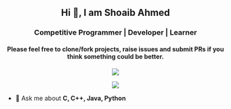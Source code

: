 <h2 align="center">Hi 👋, I am Shoaib Ahmed</h2>
<h3 align="center">Competitive Programmer | Developer | Learner </h4>
<h4 align="center">Please feel free to clone/fork projects, raise issues and submit PRs if you think something could be better.</h4>
<p align="center"><img src="https://komarev.com/ghpvc/?username=edge555&label=Profile%20views&color=red&style=flat-square"> </p>
<p align="center"><img  src="https://github-readme-stats.vercel.app/api?username=edge555&show_icons=true&locale=en"/></p>
  

- 💬 Ask me about **C, C++, Java, Python**
